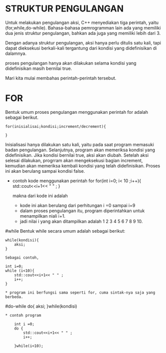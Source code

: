 # STRUKTUR PENGULANGAN

Untuk melakukan pengulangan aksi, C++ menyediakan tiga perintah, yaitu (for,while,do-while). Bahasa-bahasa pemrogramman lain ada yang memiliki dua jenis struktur pengulangan, bahkan ada juga yang memiliki lebih dari 3.

Dengan adanya struktur pengulangan, aksi hanya perlu ditulis satu kali, tapi dapat dieksekusi berkali-kali tergantung dari kondisi yang didefinisikan di dalamnya.

proses pengulangan hanya akan dilakukan selama kondisi yang didefinisikan masih bernilai true.

Mari kita mulai membahas perintah-perintah tersebut.

# FOR
 Bentuk umum proses pengulangan menggunakan perintah for adalah sebagai berikut.

    for(inisialisai;kondisi;increment/decrement){

    }

Inisialisasi hanya dilakukan satu kali, yaitu pada saat program memasuki badan pengulangan. Selanjutnya, program akan memeriksa kondisi yang didefinisikan. Jika kondisi bernilai true, aksi akan diubah. Setelah aksi selesai dilakukan, progrram akan mengeksekusi bagian increment, kemudian akan memeriksa kembali kondisi yang telah didefinisikan. Proses ini akan berulang sampai kondisi false.

 * contoh kode menggunakan perintah for 
    for(int i=0; i< 10 ;i++){
        std::cout<<i+1<< " " ;
    }

    makna dari kode ini adalah
     - kode ini akan berulang dari perhitungan i =0 sampai i=9
     - dalam proses pengulangan itu, program diperintahkan untuk menampilkan niali i+1.
     - jadi nilai i yang akan ditampilkan adalah 1 2 3 4 5 6 7 8 9 10.


#while
 Bentuk while secara umum adalah sebagai berikut:

    while(kondisi){
        aksi;
    }

    Sebagai contoh,
    
    int i=0;
    while (i<10){
        std::cout<<i+1<< " " ;
        i++;
    }

    * program ini berfungsi sama seperti for, cuma sintak-nya saja yang berbeda.

#do-while
    do{
        aksi;
    }while(kondisi)

    * contoh program

        int i =0;
        do {
            std::cout<<i+1<< " " ;
            i++;

        }while(i<10);







